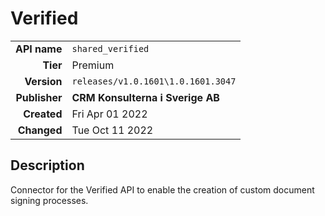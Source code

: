 # Verified
| | |
|-:|-|
|**API name**|`shared_verified`|
|**Tier**|Premium|
|**Version**|`releases/v1.0.1601\1.0.1601.3047`|
|**Publisher**|**CRM Konsulterna i Sverige AB**|
|**Created**|Fri Apr 01 2022|
|**Changed**|Tue Oct 11 2022|

## Description
Connector for the Verified API to enable the creation of custom document signing processes.

